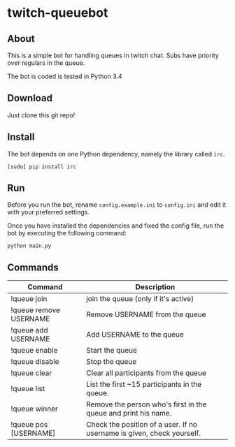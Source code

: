 # twitch-queuebot

## About

This is a simple bot for handling queues in twitch chat. Subs have priority over regulars in the queue.

The bot is coded is tested in Python 3.4

## Download

Just clone this git repo!

## Install

The bot depends on one Python dependency, namely the library called `irc`.

    [sudo] pip install irc
    
## Run

Before you run the bot, rename `config.example.ini` to `config.ini` and edit it with your preferred settings.

Once you have installed the dependencies and fixed the config file, run the bot by executing the following command:

`python main.py`

## Commands
Command                     | Description
--------------------------- | ----------------------
!queue join                 | join the queue (only if it's active)
!queue remove USERNAME      | Remove USERNAME from the queue
!queue add USERNAME         | Add USERNAME to the queue
!queue enable               | Start the queue
!queue disable              | Stop the queue
!queue clear                | Clear all participants from the queue
!queue list                 | List the first ~15 participants in the queue.
!queue winner               | Remove the person who's first in the queue and print his name.
!queue pos [USERNAME]       | Check the position of a user. If no username is given, check yourself.

